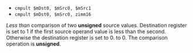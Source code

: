 * `cmpult $mDst0, $mSrc0, $mSrc1`
* `cmpult $mDst0, $mSrc0, zimm16`

*Less than* comparison of two **unsigned** source values. Destination
register is set to 1 if the first source operand value is less than the
second. Otherwise the destination register is set to 0. to 0. The
comparison operation is **unsigned**.
